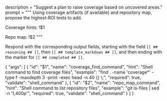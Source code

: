 description = "Suggest a plan to raise coverage based on uncovered areas."
prompt = """
Using coverage artifacts (if available) and repository map, propose the highest‑ROI tests to add.


Coverage hints:
!$1


Repo map:
!$2
"""

Respond with the corresponding output fields, starting with the field `[[ ## reasoning ## ]]`, then `[[ ## template_markdown ## ]]`, and then ending with the marker for `[[ ## completed ## ]]`.

{
  "args": [
    {
      "id": "$1",
      "name": "coverage_find_command",
      "hint": "Shell command to find coverage files",
      "example": "find . -name 'coverage*' -type f -maxdepth 3 -print -exec head -n 40 {} \\;",
      "required": true,
      "validate": "shell_command"
    },
    {
      "id": "$2",
      "name": "repo_map_command",
      "hint": "Shell command to list repository files",
      "example": "git ls-files | sed -n '1,400p'",
      "required": true,
      "validate": "shell_command"
    }
  ]
}

